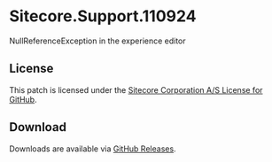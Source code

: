 # Sitecore.Support.110924
NullReferenceException in the experience editor

## License  
This patch is licensed under the [Sitecore Corporation A/S License for GitHub](https://github.com/sitecoresupport/Sitecore.Support.110924/blob/master/LICENSE).  

## Download  
Downloads are available via [GitHub Releases](https://github.com/sitecoresupport/Sitecore.Support.110924/releases).  
